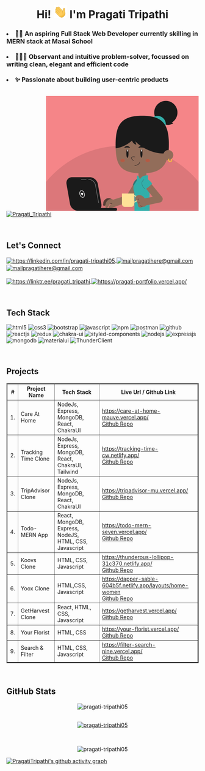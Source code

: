 <!----------------------------------- Heading Section ------------------------------------>
<h1 align="center">
    Hi!
    <img src="https://raw.githubusercontent.com/ABSphreak/ABSphreak/master/gifs/Hi.gif" width="35">
    I'm Pragati Tripathi
  
</h1>




<!----------------------------------- About Section ------------------------------------>
<h3>
   <li>  👩‍💻   An aspiring Full Stack Web Developer currently skilling in MERN stack at Masai School </li> <br/>
   <li> 🕵🏻‍♀️   Observant and intuitive problem-solver, focussed on writing clean, elegant and efficient code </li> <br/>
   <li> ✨   Passionate about building user-centric products </li>
</h3>

<br/>


<!----------------------------------- gif ------------------------------------>
<img align="right" alt="Coding" width="400" src="https://github.com/pragati-tripathi05/pragati-tripathi05/blob/main/ezgif.com-gif-maker%20(1).gif" width="65%">




<!----------------------------------- Profile View Section ------------------------------------>
<p align="left">
    <a href="https://github.com/pragati-tripathi05">
        <img src="https://komarev.com/ghpvc/?username=pragati-tripathi05" alt="Pragati_Tripathi" /> 
    </a>
</p>

<br/>





<!----------------------------------- Social Media Links Section ------------------------------------>

<h2>Let's Connect</h2>
<p align="left">
    <a href="https://linkedin.com/in/pragati-tripathi05">
        <img align="center" src="https://img.shields.io/badge/LinkedIn-317cab?style=for-the-badge&logo=linkedin&logoColor=white" alt="https://linkedin.com/in/pragati-tripathi05" />
    </a>
   <a title="mailpragatigere@gmail.com" href="mailto:mailpragatihere@gmail.com">
        <img align="center" src="https://img.shields.io/badge/Gmail-cb3127?style=for-the-badge&logo=gmail&logoColor=white" alt="mailpragatihere@gmail.com" />
    </a>
    <a title="mailpragatigere@gmail.com" href="https://medium.com/@mailpragatihere">
        <img align="center" src="https://img.shields.io/badge/Medium-292929?style=for-the-badge&logo=medium&logoColor=white" alt="mailpragatihere@gmail.com" />
    </a>
    <br/>
    <br/>
     <a href="https://linktr.ee/pragati_tripathi">
        <img align="center" src="https://img.shields.io/badge/LinkTree-2fc14a?style=for-the-badge&logo=linktree&logoColor=white" alt="https://linktr.ee/pragati_tripathi" />
    </a>
    <a href="https://pragati-tripathi05.github.io/">
        <img align="center" src="https://img.shields.io/badge/Portfolio-2da3fd?style=for-the-badge&logo=ionic&logoColor=white" alt="https://pragati-portfolio.vercel.app/" />
    </a>
</p>
<br>




<!----------------------------------- Tech Stack Section ------------------------------------>

<h2>Tech Stack</h2>

<p>
    <img src="https://img.shields.io/badge/HTML5-E34F26?style=for-the-badge&logo=html5&logoColor=white" alt="html5" />
    <img src="https://img.shields.io/badge/CSS3-1572B6?style=for-the-badge&logo=css3&logoColor=white" alt="css3" />
    <img src="https://img.shields.io/badge/Bootstrap-561a94?style=for-the-badge&logo=bootstrap&logoColor=white" alt="bootstrap" />
    <img src="https://img.shields.io/badge/JavaScript-343132?style=for-the-badge&logo=javascript&logoColor=F7DF1E" alt="javascript" />
    <img src="https://img.shields.io/badge/npm-cc0001?style=for-the-badge&logo=npm&logoColor=white" alt="npm" />
    <img src="https://img.shields.io/badge/Postman-FF6C37?style=for-the-badge&logo=Postman&logoColor=white" alt="postman" />
    <img src="https://img.shields.io/badge/GitHub-0a2433?style=for-the-badge&logo=github&logoColor=white" alt="github" />
    <img src="https://img.shields.io/badge/React-282c34?style=for-the-badge&logo=react&logoColor=61DAFB" alt="reactjs" />
    <img src="https://img.shields.io/badge/Redux-7e4cc8?style=for-the-badge&logo=redux&logoColor=white" alt="redux" />
    <img src="https://img.shields.io/badge/Chakra%20UI-27bdb1?style=for-the-badge&logo=chakraui&logoColor=white" alt="chakra-ui" />
    <img src="https://img.shields.io/badge/styled--components-e08582?style=for-the-badge&logo=styled-components&logoColor=white" alt="styled-components" />
    <img src="https://img.shields.io/badge/Node.js-70a760?style=for-the-badge&logo=nodedotjs&logoColor=white" alt="nodejs" />
    <img src="https://img.shields.io/badge/Express.js-000000?style=for-the-badge&logo=express&logoColor=white" alt="expressjs"/>
    <img src="https://img.shields.io/badge/MongoDB-14aa53?style=for-the-badge&logo=mongodb&logoColor=white" alt="mongodb"/>
    <img src="https://img.shields.io/badge/MaterialUi-3e94eb?style=for-the-badge&logo=materialui&logoColor=white" alt="materialui"/>
    <img src="https://img.shields.io/badge/Thunderclient-904b99?style=for-the-badge&logo=thunderclient&logoColor=white" alt="ThunderClient"/>
</p>

<!-- Or just icons -->
<!-- <p align="left"> 
    <a href="https://getbootstrap.com" target="_blank" rel="noreferrer"> 
        <img src="https://raw.githubusercontent.com/devicons/devicon/master/icons/bootstrap/bootstrap-plain-wordmark.svg" alt="bootstrap" width="60" height="55"/> 
    </a>
    <a href="https://www.w3schools.com/css/" target="_blank" rel="noreferrer"> 
        <img src="https://raw.githubusercontent.com/devicons/devicon/master/icons/css3/css3-original-wordmark.svg" alt="css3" width="60" height="55"/>
    </a>
    <a href="https://www.w3.org/html/" target="_blank" rel="noreferrer">
        <img src="https://raw.githubusercontent.com/devicons/devicon/master/icons/html5/html5-original-wordmark.svg" alt="html5" width="60" height="55"/> 
    </a> 
    <a href="https://developer.mozilla.org/en-US/docs/Web/JavaScript" target="_blank" rel="noreferrer">
        <img src="https://raw.githubusercontent.com/devicons/devicon/master/icons/javascript/javascript-original.svg" alt="javascript" width="60" height="55"/> 
    </a> 
    <a href="https://reactjs.org/" target="_blank" rel="noreferrer">
        <img src="https://raw.githubusercontent.com/devicons/devicon/master/icons/react/react-original-wordmark.svg" alt="react" width="60" height="55"/> 
    </a>
    <a href="https://redux.js.org" target="_blank" rel="noreferrer"> 
        <img src="https://raw.githubusercontent.com/devicons/devicon/master/icons/redux/redux-original.svg" alt="redux" width="60" height="55"/> 
    </a>
</p> -->
<br/>



<!----------------------------------- Project Section ------------------------------------>

<h2>Projects</h2>
<!-- <p align="left">
    <a href="https://github.com/pragati-tripathi05/Unit-2-Group-Project/tree/master/Koovs.com" target="blank">
        <img src="https://img.shields.io/static/v1?style=for-the-badge&message=Koovs.com Clone&color=3626ce&label=" alt="Koovs.com" />
    </a>
    <a href="https://github.com/pragati-tripathi05/Unit-3-Group-Project-yoox.com-/tree/master/%23Unit%203-%20Group%20Project%20(yoox.com)" target="blank">
        <img src="https://img.shields.io/static/v1?style=for-the-badge&message=Yoox.com Clone&color=c31068&label=" alt="Yoox.com" />
    </a>
    <a href="https://github.com/pragati-tripathi05/cynical-frogs-1119/tree/main/getharvestproject" target="blank">
        <img src="https://img.shields.io/static/v1?style=for-the-badge&message=GetHarvest.com Clone&color=f44d27&label=" alt="GetHarvest" />
    </a>
    <a href="https://github.com/MohitKawle/sedate-toys-1304" target="blank">
        <img src="https://img.shields.io/static/v1?style=for-the-badge&message=Tripadvisor Clone&color=1ac787&label=" alt="Tripadvisor" />
    </a>
    <a href="https://github.com/pragati-tripathi05/TrackingTime_Clone" target="blank">
        <img src="https://img.shields.io/static/v1?style=for-the-badge&message=TrackingTime Clone&color=ed565a&label=" alt="TrackingTime" />
    </a>
     <a href="https://github.com/pragati-tripathi05/psychotic-yam-1841" target="blank">
        <img src="https://img.shields.io/static/v1?style=for-the-badge&message=CareAtHome&color=6e42e5&label=" alt="UrbanCompanyClone" />
    </a>
</p> -->

<table align="center" border="2">
   <thead>
        <tr>
            <th>#</th>
            <th>Project Name</th>
            <th>Tech Stack</th>
            <th>Live Url / Github Link</th>
        </tr>
    </thead>
      <tbody>
       <tr>
            <td>1.</td>
            <td>Care At Home</td>
            <td>NodeJs, Express, MongoDB, React, ChakraUI</td>
            <td>
                <a href="https://care-at-home-mauve.vercel.app/" target="_blank">https://care-at-home-mauve.vercel.app/</a> <br/>
                <a href="https://github.com/pragati-tripathi05/Care-At-Home" target="_blank">Github Repo</a>
           </td>
        </tr>
         <tr>
            <td>2.</td>
            <td>Tracking Time Clone</td>
            <td>NodeJs, Express, MongoDB, React, ChakraUI, Tailwind</td>
            <td>
                <a href="https://tracking-time-cw.netlify.app/" target="_blank">https://tracking-time-cw.netlify.app/</a> <br/>
                <a href="https://github.com/pragati-tripathi05/TrackingTime_Clone" target="_blank">Github Repo</a>
           </td>
        </tr>
        <tr>
            <td>3.</td>
            <td>TripAdvisor Clone</td>
            <td>NodeJs, Express, MongoDB, React, ChakraUI</td>
            <td>
                <a href="https://tripadvisor-mu.vercel.app/" target="_blank">https://tripadvisor-mu.vercel.app/</a> <br/>
                <a href="https://github.com/pragati-tripathi05/tripadvisorClone" target="_blank">Github Repo</a>
           </td>
        </tr>
          <tr>
            <td>4.</td>
             <td>Todo-MERN App</td>
            <td>React, MongoDB, Express, NodeJS, HTML, CSS, Javascript</td>
            <td>
                <a href="https://todo-mern-seven.vercel.app/" target="_blank">https://todo-mern-seven.vercel.app/</a> <br/>
                <a href="https://github.com/pragati-tripathi05/To-Do-MERN-App" target="_blank">Github Repo</a>
           </td>
        </tr>
        <tr>
            <td>5.</td>
             <td>Koovs Clone</td>
            <td>HTML, CSS, Javascript</td>
            <td>
                <a href="https://thunderous-lollipop-31c370.netlify.app/" target="_blank">https://thunderous-lollipop-31c370.netlify.app/</a> <br/>
                <a href="https://github.com/pragati-tripathi05/Koovs-Clone" target="_blank">Github Repo</a>
           </td>
        </tr> 
        <tr>
            <td>6.</td>
            <td>Yoox Clone</td>
            <td>HTML,CSS, Javascript</td>
            <td>
                <a href="https://dapper-sable-604b5f.netlify.app/layouts/home-women" target="_blank">https://dapper-sable-604b5f.netlify.app/layouts/home-women</a> <br/>
                <a href="https://github.com/pragati-tripathi05/Yoox-Clone/tree/master/%23Unit%203-%20Group%20Project%20(yoox.com)" target="_blank">Github Repo</a>
           </td>
        </tr>
         <tr>
            <td>7.</td>
            <td>GetHarvest Clone</td>
            <td>React, HTML, CSS, Javascript</td>
            <td>
                <a href="https://getharvest.vercel.app/" target="_blank">https://getharvest.vercel.app/</a> <br/>
                <a href="https://github.com/pragati-tripathi05/GetHarvest-Clone/tree/main/getharvestproject" target="_blank">Github Repo</a>
           </td>
        </tr>
          <tr>
            <td>8.</td>
            <td>Your Florist</td>
            <td>HTML, CSS</td>
            <td>
                <a href="https://your-florist.vercel.app/" target="_blank">https://your-florist.vercel.app/</a> <br/>
                <a href="https://github.com/pragati-tripathi05/Your-Florist" target="_blank">Github Repo</a>
           </td>
        </tr>
          <tr>
            <td>9.</td>
            <td>Search & Filter</td>
            <td>HTML, CSS, Javascript</td>
            <td>
                <a href="https://filter-search-nine.vercel.app/" target="_blank">https://filter-search-nine.vercel.app/</a> <br/>
                <a href="https://github.com/pragati-tripathi05/SmallProjects/tree/master/ProductFilterSearch_JS" target="_blank">Github Repo</a>
           </td>
        </tr>
    </tbody>  

</table>

<br/>




<!----------------------------------- GitHub Stats Section ------------------------------------>

<h2>GitHub Stats</h2>

<p align="center">
    <img align="center" src="https://github-readme-streak-stats.herokuapp.com/?user=pragati-tripathi05&theme=dark&border=DDDDDD&stroke=DDDDDD&ring=F1E05A" alt="pragati-tripathi05" height="200" /> 
    <br/> <br/>
<!--     <img align="center" src="https://github-readme-stats.vercel.app/api/top-langs/?username=pragati-tripathi05&layout=compact&theme=dark" alt="pragati-tripathi05" height="150" /> -->
</p>

<!-- <br/> -->
<p align="center">
    <a href="https://github.com/ryo-ma/github-profile-trophy">
        <img src="https://github-profile-trophy.vercel.app/?username=pragati-tripathi05&theme=chalk&margin-w=15" alt="pragati-tripathi05" />
    </a>
</p>
<br>
<p align="center">
     <img align="center" src="https://github-readme-stats.vercel.app/api?username=pragati-tripathi05&show_icons=true&include_all_commits=true&count_private=true&hide=issues,contribs&border_radius=0&locale=en&theme=dark" alt="pragati-tripathi05" height="200" />
</p>

<!----------------------------------- GitHub Contribution Section ------------------------------------>

<!-- <h2>GitHub Contributions</h2>
<a href="https://github.com/pragati-tripathi05"><img alt="Pragati Tripathi's Activity Graph" src="https://activity-graph.herokuapp.com/graph?username=pragati-tripathi05&bg_color=0D1117&color=ffffff&line=5BCDEC&point=dc777a&hide_border=true" /></a> -->
[![PragatiTripathi's github activity graph](https://github-readme-activity-graph.cyclic.app/graph?username=pragati-tripathi05&theme=xcode)](https://github.com/ashutosh00710/github-readme-activity-graph)

<!----------------------------------- Repository Section ------------------------------------>

<!-- <h2>My Repositories</h2> -->


